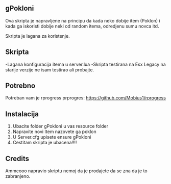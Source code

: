 ## gPokloni
Ova skripta je napravljene na principu da kada neko dobije item (Poklon) i kada ga iskoristi dobije neki od random itema, odredjenu sumu novca itd.

Skripta je lagana za koristenje.

## Skripta
-Lagana konfiguracija itema u server.lua
-Skripta testirana na Esx Legacy na starije verzije ne isam testirao ali probajte.

## Potrebno
Potreban vam je rprogress
prprogres: https://github.com/Mobius1/rprogress

## Instalacija
1. Ubacite folder gPokloni u vas resource folder
2. Napravite novi Item nazovete ga poklon
3. U Server.cfg upisete ensure gPokloni
4. Cestitam skripta je ubacena!!!!

## Credits
Ammcooo napravio skriptu nemoj da je prodajete da se zna da je to zabranjeno.




